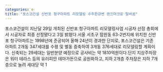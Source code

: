 ```yaml
---
categories: e
title: "포스코건설 신반포 청구아파트 리모델링 수주한강변 랜드마크로 탈바꿈"
---
```

포스코건설이 지난달 29일 개최된 신반포 청구아파트 리모델링사업 시공자 선정 총회에서 시공자로 최종 선정됐다고 3일 밝혔다.서울 서초구 잠원동 63-2번지에 위치한 신반포 청구아파트는 1998년에 준공되어 올해 24년이 경과한 단지로, 포스코건설은 기존 아파트 2개동 347세대를 수평 및 별동 증축하여 3개동 376세대로 리모델링할 계획이다. 신축되는 29세대는 일반분양 예정으로 공사비는 약 1810억원이다.단지 지상주차장은 워터 테라스 등의 유러피안 테마가든으로 공원화하고, 지하 2개층 주차장은 지하 7개층으로 늘려 세대당 약 1